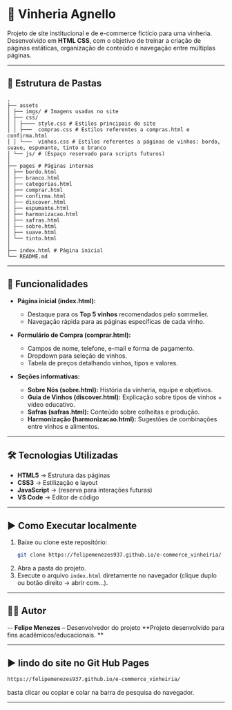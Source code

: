 # 🍷 Vinheria Agnello

Projeto de site institucional e de e-commerce fictício para uma vinheria. Desenvolvido em **HTML CSS**, com o objetivo de treinar a criação de páginas estáticas, organização de conteúdo e navegação entre múltiplas páginas.

---

## 📂 Estrutura de Pastas

```
.
├── assets
│ ├── imgs/ # Imagens usadas no site
│ ├── css/
│ │ ├──── style.css # Estilos principais do site
│ │ ├───  compras.css # Estilos referentes a compras.html e confirma.html
│ │ └───  vinhos.css # Estilos referentes a páginas de vinhos: bordo, suave, espumante, tinto e branco
│ └── js/ # (Espaço reservado para scripts futuros)
│
├── pages # Páginas internas
│ ├── bordo.html
│ ├── branco.html
│ ├── categorias.html
│ ├── comprar.html
│ ├── confirma.html
│ ├── discover.html
│ ├── espumante.html
│ ├── harmonizacao.html
│ ├── safras.html
│ ├── sobre.html
│ ├── suave.html
│ └── tinto.html
│
├── index.html # Página inicial
└── README.md
```

---

## 🚀 Funcionalidades

- **Página inicial (index.html):**
  - Destaque para os **Top 5 vinhos** recomendados pelo sommelier.
  - Navegação rápida para as páginas específicas de cada vinho.

- **Formulário de Compra (comprar.html):**
  - Campos de nome, telefone, e-mail e forma de pagamento.
  - Dropdown para seleção de vinhos.
  - Tabela de preços detalhando vinhos, tipos e valores.

- **Seções informativas:**
  - **Sobre Nós (sobre.html):** História da vinheria, equipe e objetivos.
  - **Guia de Vinhos (discover.html):** Explicação sobre tipos de vinhos + vídeo educativo.
  - **Safras (safras.html):** Conteúdo sobre colheitas e produção.
  - **Harmonização (harmonizacao.html):** Sugestões de combinações entre vinhos e alimentos.


---

## 🛠️ Tecnologias Utilizadas

- **HTML5** → Estrutura das páginas
- **CSS3** → Estilização e layout
- **JavaScript** → (reserva para interações futuras)
- **VS Code** → Editor de código

---

## ▶️ Como Executar localmente

1. Baixe ou clone este repositório:
   ```bash
   git clone https://felipemenezes937.github.io/e-commerce_vinheiria/
   ```
2. Abra a pasta do projeto.
3. Execute o arquivo `index.html` diretamente no navegador (clique duplo ou botão direito → abrir com...).

---

## 👨‍💻 Autor
-- **Felipe Menezes** – Desenvolvedor do projeto
**Projeto desenvolvido para fins acadêmicos/educacionais.  **

---

## ▶️ lindo do site no Git Hub Pages


   ```bash
   https://felipemenezes937.github.io/e-commerce_vinheiria/
   ```
basta clicar ou copiar e colar na barra de pesquisa do navegador.

---
